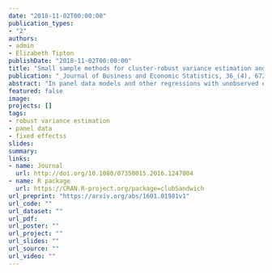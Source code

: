 ```yaml
---
date: "2018-11-02T00:00:00"
publication_types:
- "2"
authors:
- admin
- Elizabeth Tipton
publishDate: "2018-11-02T00:00:00"
title: "Small sample methods for cluster-robust variance estimation and hypothesis testing in fixed effects models"
publication: "_Journal of Business and Economic Statistics, 36_(4), 672-683"
abstract: "In panel data models and other regressions with unobserved effects, fixed effects estimation is often paired with cluster-robust variance estimation (CRVE) to account for heteroscedasticity and un-modeled dependence among the errors. Although asymptotically consistent, CRVE can be biased downward when the number of clusters is small, leading to hypothesis tests with rejection rates that are too high. More accurate tests can be constructed using bias-reduced linearization (BRL), which corrects the CRVE based on a working model, in conjunction with a Satterthwaite approximation for t-tests. We propose a generalization of BRL that can be applied in models with arbitrary sets of fixed effects, where the original BRL method is undefined, and describe how to apply the method when the regression is estimated after absorbing the fixed effects. We also propose a small-sample test for multiple-parameter hypotheses, which generalizes the Satterthwaite approximation for t-tests. In simulations covering a wide range of scenarios, we find that the conventional cluster-robust Wald test can severely over-reject while the proposed small-sample test maintains Type I error close to nominal levels. The proposed methods are implemented in an R package called clubSandwich. This article has online supplementary materials."
featured: false
image: 
projects: []
tags: 
- robust variance estimation
- panel data
- fixed effectss
slides: 
summary: 
links:
- name: Journal
  url: http://doi.org/10.1080/07350015.2016.1247004
- name: R package
  url: https://CRAN.R-project.org/package=clubSandwich
url_preprint: "https://arxiv.org/abs/1601.01981v1"
url_code: ""
url_dataset: ""
url_pdf: 
url_poster: ""
url_project: ""
url_slides: ""
url_source: ""
url_video: ""
---
```

